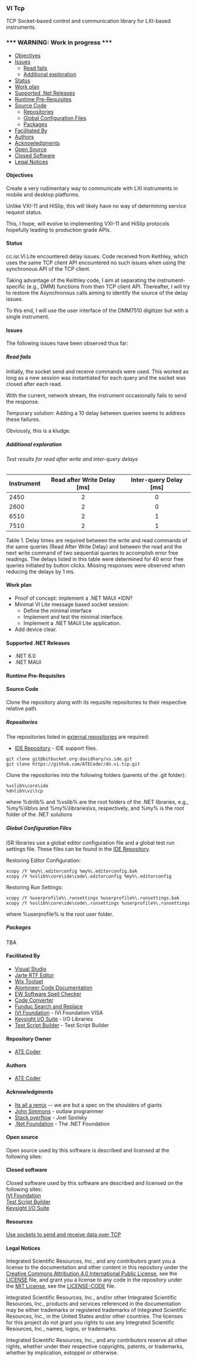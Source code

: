 ### VI Tcp

TCP Socket-based control and communication library for LXI-based instruments. 

### *** WARNING: Work in progress ***

- [Objectives](#Objectives)
- [Issues](#Issues)
  - [Read fails](#Read-fails) 
  - [Additional exploration](#Additional-exploration)
- [Status](#Status) 
- [Work plan](#work-plan)
- [Supported .Net Releases](#Supported-.Net-Releases)
- [Runtime Pre-Requisites](#Runtime-Pre-Requisites)
- [Source Code](#Source-Code)
  - [Repositories](#Repositories)
  - [Global Configuration Files](#Global-Configuration-Files)
  - [Packages](#Packages)
- [Facilitated By](#FacilitatedBy)
- [Authors](#Authors)
- [Acknowledgments](#Acknowledgments)
- [Open Source](#Open-Source)
- [Closed Software](#Closed-software)
- [Legal Notices](#Legal-Notices)

<a name="objectives"></a>
#### Objectives

Create a very rudimentary way to communicate with LXI instruments in mobile and desktop platforms.

Unlike VXI-11 and HiSlip, this will likely have no way of determining service request status. 

This, I hope, will evolve to implementing VXI-11 and HiSlip protocols hopefully leading to production grade APIs.

#### Status

cc.isr.VI.Lite encountered delay issues. Code received from Keithley, which uses the same TCP client API encountered no such issues when using the synchronous API of the TCP client.

Taking advantage of the Keithley code, I aim at separating the instrument-specific (e.g., DMM) functions from then TCP client API. Thereafter, I will try to restore the Asynchronous calls aiming to identify the source of the delay issues.

To this end, I will use the user interface of the DMM7510 digitizer but with a single instrument.
 
<a name="Issues"></a>
#### Issues

The following issues have been observed thus far:

##### Read fails

Initially, the socket send and receive commands were used. This worked as long as a new session was instantiated for each query and the socket was closed after each read.

With the current, network stream, the instrument occasionally fails to send the response.

Temporary solution:
Adding a 10 delay between queries seems to address these failures.

Obviously, this is a kludge.

##### Additional exploration

###### Test results for read after write and inter-query delays

|Instrument | Read after Write Delay [ms] | Inter-query Delay [ms]
|-----------|:-------------:|:------------:
|2450 |2  |0
|2600 |2  |0
|6510 |2  |1
|7510 |2  |1

Table 1. Delay times are required between the write and read commands of the same queries (Read After Write Delay) and between the read and the next write command of two sequential queries to accomplish error free readings. The delays listed in this table were determined for 40 error free queries initiated by button clicks. Missing responses were observed when reducing the delays by 1 ms.

#### Work plan

* Proof of concept: implement a .NET MAUI *IDN?
* Minimal VI Lite message based socket session:
	* Define the minimal interface
	* Implement and test the minimal interface.
	* Implement a .NET MAUI Lite application.
* Add device clear.

<a name="Supported-.Net-Releases"></a>
#### Supported .NET Releases

* .NET 6.0
* .NET MAUI 

<a name="Runtime-Pre-Requisites"></a>
#### Runtime Pre-Requisites

<a name="Source-Code"></a>
#### Source Code
Clone the repository along with its requisite repositories to their respective relative path.

##### Repositories
The repositories listed in [external repositories] are required:
* [IDE Repository] - IDE support files.

```
git clone git@bitbucket.org:davidhary/vs.ide.git
git clone https://github.com/ATECoder/dn.vi.tcp.git
```

Clone the repositories into the following folders (parents of the .git folder):
```
%vslib%\core\ide
%dnlib%\vi\tcp
```
where %dnlib% and %vslib% are  the root folders of the .NET libraries, e.g., %my%\lib\vs 
and %my%\libraries\vs, respectively, and %my% is the root folder of the .NET solutions

##### Global Configuration Files
ISR libraries use a global editor configuration file and a global test run settings file. 
These files can be found in the [IDE Repository].

Restoring Editor Configuration:
```
xcopy /Y %my%\.editorconfig %my%\.editorconfig.bak
xcopy /Y %vslib%\core\ide\code\.editorconfig %my%\.editorconfig
```

Restoring Run Settings:
```
xcopy /Y %userprofile%\.runsettings %userprofile%\.runsettings.bak
xcopy /Y %vslib%\core\ide\code\.runsettings %userprofile%\.runsettings
```
where %userprofile% is the root user folder.

##### Packages
TBA

<a name="FacilitatedBy"></a>
#### Facilitated By
* [Visual Studio]
* [Jarte RTF Editor]
* [Wix Toolset]
* [Atomineer Code Documentation]
* [EW Software Spell Checker]
* [Code Converter]
* [Funduc Search and Replace]
* [IVI Foundation] - IVI Foundation VISA
* [Keysight I/O Suite] - I/O Libraries
* [Test Script Builder] - Test Script Builder

<a name="Repository-Owner"></a>
#### Repository Owner
* [ATE Coder]

<a name="Authors"></a>
#### Authors
* [ATE Coder]  

<a name="Acknowledgments"></a>
#### Acknowledgments
* [Its all a remix] -- we are but a spec on the shoulders of giants  
* [John Simmons] - outlaw programmer  
* [Stack overflow] - Joel Spolsky  
* [.Net Foundation] - The .NET Foundation

<a name="Open-Source"></a>
#### Open source
Open source used by this software is described and licensed at the
following sites:  

<a name="Closed-software"></a>
#### Closed software
Closed software used by this software are described and licensed on
the following sites:  
[IVI Foundation]  
[Test Script Builder]  
[Keysight I/O Suite]  

<a name="Resources"></a>
#### Resources 

[Use sockets to send and receive data over TCP]


<a name="Legal-Notices"></a>
#### Legal Notices

Integrated Scientific Resources, Inc., and any contributors grant you a license to the documentation and other content
in this repository under the [Creative Commons Attribution 4.0 International Public License](https://creativecommons.org/licenses/by/4.0/legalcode),
see the [LICENSE](LICENSE) file, and grant you a license to any code in the repository under the [MIT License](https://opensource.org/licenses/MIT), see the
[LICENSE-CODE](LICENSE-CODE) file.

Integrated Scientific Resources, Inc., and/or other Integrated Scientific Resources, Inc., products and services referenced in the documentation
may be either trademarks or registered trademarks of Integrated Scientific Resources, Inc., in the United States and/or other countries.
The licenses for this project do not grant you rights to use any Integrated Scientific Resources, Inc., names, logos, or trademarks.

Integrated Scientific Resources, Inc., and any contributors reserve all other rights, whether under their respective copyrights, patents,
or trademarks, whether by implication, estoppel or otherwise.

[IVI Foundation]: https://www.ivifoundation.org
[Keysight I/O Suite]: https://www.keysight.com/en/pd-1985909/io-libraries-suite
[NI VISA]: https://www.ni.com/en-us/support/downloads/drivers/download.ni-visa.html#346210
[Test Script Builder]: https://www.tek.com/keithley-test-script-builder
[Microsoft .NET Framework]: https://dotnet.microsoft.com/download

[external repositories]: ExternalReposCommits.csv
[IDE Repository]: https://www.bitbucket.org/davidhary/vs.ide

[ATE Coder]: https://www.IntegratedScientificResources.com
[Its all a remix]: https://www.everythingisaremix.info
[John Simmons]: https://www.codeproject.com/script/Membership/View.aspx?mid=7741
[Stack overflow]: https://www.stackoveflow.com

[Visual Studio]: https://www.visualstudio.com/
[Jarte RTF Editor]: https://www.jarte.com/ 
[WiX Toolset]: https://www.wixtoolset.org/
[Atomineer Code Documentation]: https://www.atomineerutils.com/
[EW Software Spell Checker]: https://github.com/EWSoftware/VSSpellChecker/wiki/
[Code Converter]: https://github.com/icsharpcode/CodeConverter
[Funduc Search and Replace]: http://www.funduc.com/search_replace.htm
[.Net Foundation]: https://source.dot.net

[Use sockets to send and receive data over TCP]: https://learn.microsoft.com/en-us/dotnet/fundamentals/networking/sockets/socket-services
